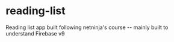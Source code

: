 # reading-list

Reading list app built following netninja's course -- mainly built to understand Firebase v9
